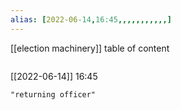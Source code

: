 ```yaml
---
alias: [2022-06-14,16:45,,,,,,,,,,,]
---
```

[[election machinery]]
table of content
```toc
```

[[2022-06-14]] 16:45

```query
"returning officer"
```